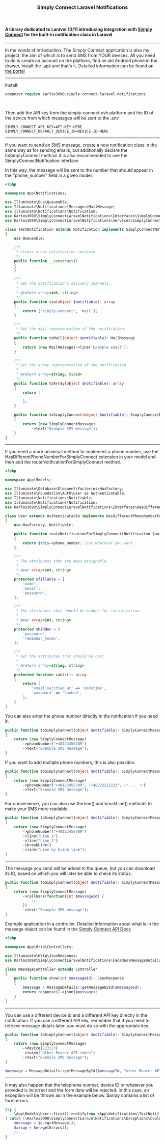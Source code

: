 <h3><center>Simply Connect Laravel Notifications</center></h3>

<br>

<h4>A library dedicated to Laravel 10/11 introducing integration with <a href="https://simply-connect.ovh">Simply Connect</a> for the built-in notification class in Laravel</h4>

<hr>

In the words of introduction.
The Simply Connect application is also my project, the aim of which is to send SMS from YOUR devices. All you need to do is create an account on the platform, find an old Android phone in the drawer, install the .apk and that's it.
Detailed information can be found <a href="https://simply-connect.ovh">on the portal</a>

<hr>

Install:
```php
composer require karlos3098/simply-connect-laravel-notifications
```
<br>

Then add the API key from the simply-connect.ovh platform and the ID of the device from which messages will be sent to the .env
```
SIMPLY_CONNECT_API_KEY=API-KEY-HERE
SIMPLY_CONNECT_DEFAULT_DEVICE_ID=DEVICE-ID-HERE
```

<hr>


If you want to send an SMS message, create a new notification class in the same way as for sending emails, but additionally declare the toSimplyConnect method. it is also recommended to use the SimplyConnectNotification interface

In this way, the message will be sent to the number that should appear in the "phone_number" field in a given model.
```php
<?php

namespace App\Notifications;

use Illuminate\Bus\Queueable;
use Illuminate\Notifications\Messages\MailMessage;
use Illuminate\Notifications\Notification;
use Karlos3098\SimplyConnectLaravelNotifications\Interfaces\SimplyConnectNotification;
use Karlos3098\SimplyConnectLaravelNotifications\Services\SimplyConnectMessage;

class TestNotification extends Notification implements SimplyConnectNotification
{
    use Queueable;

    /**
     * Create a new notification instance.
     */
    public function __construct()
    {
    }

    /**
     * Get the notification's delivery channels.
     *
     * @return array<int, string>
     */
    public function via(object $notifiable): array
    {
        return ['simply-connect', 'mail'];
    }

    /**
     * Get the mail representation of the notification.
     */
    public function toMail(object $notifiable): MailMessage
    {
        return (new MailMessage)->line('Example Email');
    }

    /**
     * Get the array representation of the notification.
     *
     * @return array<string, mixed>
     */
    public function toArray(object $notifiable): array
    {
        return [

        ];
    }

    public function toSimplyConnect(object $notifiable): SimplyConnectMessage
    {
        return (new SimplyConnectMessage)
            ->text("Example SMS message");
    }
}

```

<hr>

If you need a more universal method to implement a phone number, use the HasDifferentPhoneNumberForSimplyConnect extension in your model and then add the routeNotificationForSimplyConnect method.
```php
<?php

namespace App\Models;

use Illuminate\Database\Eloquent\Factories\HasFactory;
use Illuminate\Foundation\Auth\User as Authenticatable;
use Illuminate\Notifications\Notifiable;
use Illuminate\Notifications\Notification;
use Karlos3098\SimplyConnectLaravelNotifications\Interfaces\HasDifferentPhoneNumberForSimplyConnect;

class User extends Authenticatable implements HasDifferentPhoneNumberForSimplyConnect
{
    use HasFactory, Notifiable;

    public function routeNotificationForSimplyConnect(Notification $notification): string
    {
        return $this->phone_number; //or whatever you want
    }

    /**
     * The attributes that are mass assignable.
     *
     * @var array<int, string>
     */
    protected $fillable = [
        'name',
        'email',
        'password',
    ];

    /**
     * The attributes that should be hidden for serialization.
     *
     * @var array<int, string>
     */
    protected $hidden = [
        'password',
        'remember_token',
    ];

    /**
     * Get the attributes that should be cast.
     *
     * @return array<string, string>
     */
    protected function casts(): array
    {
        return [
            'email_verified_at' => 'datetime',
            'password' => 'hashed',
        ];
    }
}

```


You can also enter the phone number directly in the notification if you need it.
```php
public function toSimplyConnect(object $notifiable): SimplyConnectMessage
{
    return (new SimplyConnectMessage)
        ->phoneNumber("+48123456789")
        ->text("Example SMS message");
}
```

If you want to add multiple phone numbers, this is also possible.

```php
public function toSimplyConnect(object $notifiable): SimplyConnectMessage
{
    return (new SimplyConnectMessage)
        ->phoneNumber("+48123456789", "+48222222222", /* ... */)
        ->text("Example SMS message");
}
```

For convenience, you can also use the line() and breakLine() methods to make your SMS more readable.
```php
public function toSimplyConnect(object $notifiable): SimplyConnectMessage
{
    return (new SimplyConnectMessage)
        ->phoneNumber("+48123456789")
        ->line("Line 1")
        ->line("Line 2")
        ->breakLine()
        ->line("Line by blank line");
}
```

<hr>

The message you send will be added to the queue, but you can download its ID, based on which you will later be able to check its status.
```php
public function toSimplyConnect(object $notifiable): SimplyConnectMessage
{
    return (new SimplyConnectMessage)
        ->callback(function(int $messageId) {
            //...
        })
        ->text("Example SMS message");
}
```

Example application in a controller.
Detailed information about what is in the message object can be found in the <a href="https://panel.simply-connect.ovh/api/documentation">Simply Connect API Docs</a>
```php
<?php

namespace App\Http\Controllers;

use Illuminate\Http\JsonResponse;
use Karlos3098\SimplyConnectLaravelNotifications\Facades\MessageDetails;

class MessageController extends Controller
{
    public function show(int $messageId): JsonResponse
    {
        $message = MessageDetails::getMessageById($messageId);
        return response()->json($message);
    }
}

```

<hr>

You can use a different device id and a different API key directly in the notification. If you use a different API key, remember that if you need to retrieve message details later, you must do so with the appropriate key.
```php
public function toSimplyConnect(object $notifiable): SimplyConnectMessage
{
    return (new SimplyConnectMessage)
        ->device(123123)
        ->token("other Bearer API token")
        ->text("Example SMS message");
}
```
```php
$message = MessageDetails::getMessageById($messageId, "other Bearer API token");
```

<hr>

It may also happen that the telephone number, device ID or whatever you provided is incorrect and the form data will be rejected. In this case, an exception will be thrown as in the example below. $array contains a list of form errors.
```php
try {
    \App\Models\User::first()->notify(new \App\Notifications\TestNotification());
} catch (\Karlos3098\SimplyConnectLaravelNotifications\Exceptions\CouldNotSendNotification $e) {
    $message = $e->getMessage();
    $array = $e->getErrors();
    //...
}
```

